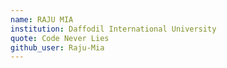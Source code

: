 ```yaml
---
name: RAJU MIA
institution: Daffodil International University
quote: Code Never Lies
github_user: Raju-Mia
---
```

